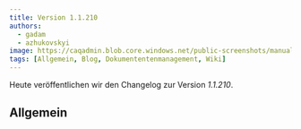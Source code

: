 ```yaml
---
title: Version 1.1.210
authors:
  - gadam
  - azhukovskyi
image: https://caqadmin.blob.core.windows.net/public-screenshots/manual-screenshots/ai-release-notes.png
tags: [Allgemein, Blog, Dokumententenmanagement, Wiki]
---
```


Heute veröffentlichen wir den Changelog zur Version _1.1.210_.

<!--truncate-->

## Allgemein
